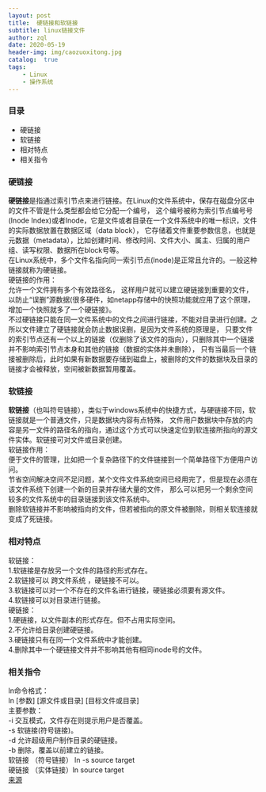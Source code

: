 ```yaml
---
layout: post
title:  硬链接和软链接
subtitle: linux链接文件
author: zql
date: 2020-05-19
header-img: img/caozuoxitong.jpg
catalog:  true
tags:
    - Linux
    - 操作系统
---
```

### 目录  
 - 硬链接
 - 软链接
 - 相对特点
 - 相关指令  
### 硬链接  
**硬链接**是指通过索引节点来进行链接。在Linux的文件系统中，保存在磁盘分区中的文件不管是什么类型都会给它分配一个编号，
这个编号被称为索引节点编号号(Inode Index)或者Inode，它是文件或者目录在一个文件系统中的唯一标识，文件的实际数据放置在数据区域（data block），
它存储着文件重要参数信息，也就是元数据（metadata），比如创建时间、修改时间、文件大小、属主、归属的用户组、读写权限、数据所在block号等。  
在Linux系统中，多个文件名指向同一索引节点(Inode)是正常且允许的。一般这种链接就称为硬链接。  
硬链接的作用：  
允许一个文件拥有多个有效路径名，
这样用户就可以建立硬链接到重要的文件，以防止“误删”源数据(很多硬件，如netapp存储中的快照功能就应用了这个原理，增加一个快照就多了一个硬链接》。  
不过硬链接只能在同一文件系统中的文件之间进行链接，不能对目录进行创建。之所以文件建立了硬链接就会防止数据误删，是因为文件系统的原理是，
只要文件的索引节点还有一个以上的链接（仅删除了该文件的指向），只删除其中一个链接并不影响索引节点本身和其他的链接（数据的实体并未删除），
只有当最后一个链接被删除后，此时如果有新数据要存储到磁盘上，被删除的文件的数据块及目录的链接才会被释放，空间被新数据暂用覆盖。  
### 软链接  
**软链接**（也叫符号链接），类似于windows系统中的快捷方式，与硬链接不同，软链接就是一个普通文件，只是数据块内容有点特殊，
文件用户数据块中存放的内容是另一文件的路径名的指向，通过这个方式可以快速定位到软连接所指向的源文件实体。软链接可对文件或目录创建。  
软链接作用：  
便于文件的管理，比如把一个复杂路径下的文件链接到一个简单路径下方便用户访问。  
节省空间解决空间不足问题，某个文件文件系统空间已经用完了，但是现在必须在该文件系统下创建一个新的目录并存储大量的文件，
那么可以把另一个剩余空间较多的文件系统中的目录链接到该文件系统中。  
删除软链接并不影响被指向的文件，但若被指向的原文件被删除，则相关软连接就变成了死链接。  
### 相对特点  
软链接：  
1.软链接是存放另一个文件的路径的形式存在。  
2.软链接可以 跨文件系统 ，硬链接不可以。  
3.软链接可以对一个不存在的文件名进行链接，硬链接必须要有源文件。  
4.软链接可以对目录进行链接。  
硬链接：  
1.硬链接，以文件副本的形式存在。但不占用实际空间。  
2.不允许给目录创建硬链接。  
3.硬链接只有在同一个文件系统中才能创建。  
4.删除其中一个硬链接文件并不影响其他有相同inode号的文件。  
### 相关指令  
ln命令格式：  
ln [参数] [源文件或目录] [目标文件或目录]  
主要参数：  
-i 交互模式，文件存在则提示用户是否覆盖。  
-s 软链接(符号链接)。  
-d 允许超级用户制作目录的硬链接。  
-b 删除，覆盖以前建立的链接。  
软链接 （符号链接） ln -s   source  target   
硬链接 （实体链接）ln       source  target  
[来源](https://www.cnblogs.com/songgj/p/9115954.html)  
